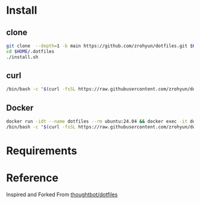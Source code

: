 # Install

## clone
```bash
git clone  --depth=1 -b main https://github.com/zrohyun/dotfiles.git $HOME/.dotfiles
cd $HOME/.dotfiles
./install.sh
```
## curl
```bash
/bin/bash -c "$(curl -fsSL https://raw.githubusercontent.com/zrohyun/dotfiles/main/install.sh)"
```

## Docker
```bash
docker run -idt --name dotfiles --rm ubuntu:24.04 && docker exec -it dotfiles bash
/bin/bash -c "$(curl -fsSL https://raw.githubusercontent.com/zrohyun/dotfiles/main/install.sh)"
```

# Requirements

# Reference
Inspired and Forked From [thoughtbot/dotfiles](https://github.com/thoughtbot/dotfiles)